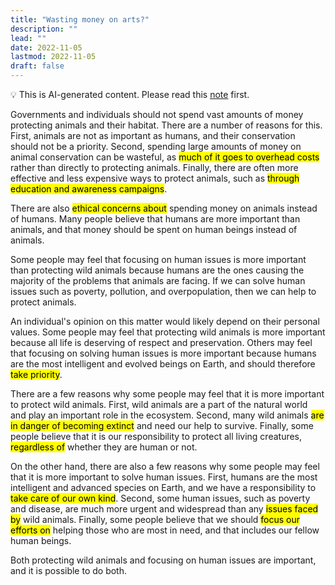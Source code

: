 ```yaml
---
title: "Wasting money on arts?"
description: ""
lead: ""
date: 2022-11-05
lastmod: 2022-11-05
draft: false
---
```


💡 This is AI-generated content. Please read this [note](../ai.md) first.

Governments and individuals should not spend vast amounts of money protecting animals and their habitat. There are a number of reasons for this. First, animals are not as important as humans, and their conservation should not be a priority. Second, spending large amounts of money on animal conservation can be wasteful, as <mark>much of it goes to overhead costs</mark> rather than directly to protecting animals. Finally, there are often more effective and less expensive ways to protect animals, such as <mark>through education and awareness campaigns</mark>.

There are also <mark>ethical concerns about</mark> spending money on animals instead of humans. Many people believe that humans are more important than animals, and that money should be spent on human beings instead of animals.

Some people may feel that focusing on human issues is more important than protecting wild animals because humans are the ones causing the majority of the problems that animals are facing. If we can solve human issues such as poverty, pollution, and overpopulation, then we can help to protect animals.

An individual's opinion on this matter would likely depend on their personal values. Some people may feel that protecting wild animals is more important because all life is deserving of respect and preservation. Others may feel that focusing on solving human issues is more important because humans are the most intelligent and evolved beings on Earth, and should therefore <mark>take priority</mark>.

There are a few reasons why some people may feel that it is more important to protect wild animals. First, wild animals are a part of the natural world and play an important role in the ecosystem. Second, many wild animals <mark>are in danger of becoming extinct</mark> and need our help to survive. Finally, some people believe that it is our responsibility to protect all living creatures, <mark>regardless of</mark> whether they are human or not.

On the other hand, there are also a few reasons why some people may feel that it is more important to solve human issues. First, humans are the most intelligent and advanced species on Earth, and we have a responsibility to <mark>take care of our own kind</mark>. Second, some human issues, such as poverty and disease, are much more urgent and widespread than any <mark>issues faced by</mark> wild animals. Finally, some people believe that we should <mark>focus our efforts on</mark> helping those who are most in need, and that includes our fellow human beings.

Both protecting wild animals and focusing on human issues are important, and it is possible to do both.
